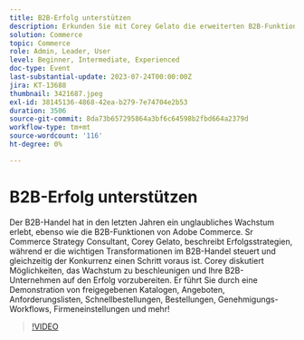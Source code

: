 ```yaml
---
title: B2B-Erfolg unterstützen
description: Erkunden Sie mit Corey Gelato die erweiterten B2B-Funktionen von Adobe Commerce, einschließlich Shared Catalog, Quotes, Anforderungslisten und Genehmigungs-Workflows, und lernen Sie Strategien kennen, um das Wachstum zu steigern und in der sich entwickelnden B2B-Commerce-Landschaft wettbewerbsfähig zu bleiben.
solution: Commerce
topic: Commerce
role: Admin, Leader, User
level: Beginner, Intermediate, Experienced
doc-type: Event
last-substantial-update: 2023-07-24T00:00:00Z
jira: KT-13688
thumbnail: 3421687.jpeg
exl-id: 38145136-4868-42ea-b279-7e74704e2b53
duration: 3506
source-git-commit: 8da73b657295864a3bf6c64598b2fbd664a2379d
workflow-type: tm+mt
source-wordcount: '116'
ht-degree: 0%

---
```


# B2B-Erfolg unterstützen

Der B2B-Handel hat in den letzten Jahren ein unglaubliches Wachstum erlebt, ebenso wie die B2B-Funktionen von Adobe Commerce. Sr Commerce Strategy Consultant, Corey Gelato, beschreibt Erfolgsstrategien, während er die wichtigen Transformationen im B2B-Handel steuert und gleichzeitig der Konkurrenz einen Schritt voraus ist. Corey diskutiert Möglichkeiten, das Wachstum zu beschleunigen und Ihre B2B-Unternehmen auf den Erfolg vorzubereiten. Er führt Sie durch eine Demonstration von freigegebenen Katalogen, Angeboten, Anforderungslisten, Schnellbestellungen, Bestellungen, Genehmigungs-Workflows, Firmeneinstellungen und mehr!

>[!VIDEO](https://video.tv.adobe.com/v/3421687/?learn=on)

